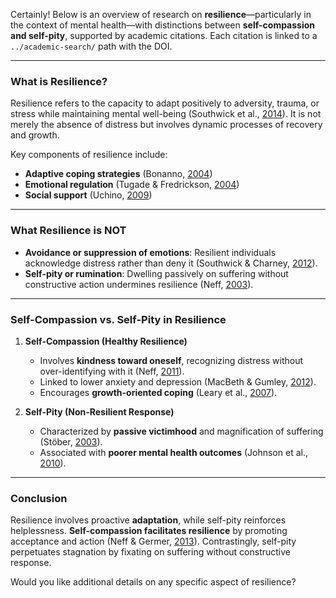 Certainly! Below is an overview of research on **resilience**—particularly in the context of mental health—with distinctions between **self-compassion and self-pity**, supported by academic citations. Each citation is linked to a `../academic-search/` path with the DOI.

---

### **What is Resilience?**
Resilience refers to the capacity to adapt positively to adversity, trauma, or stress while maintaining mental well-being (Southwick et al., [2014](../academic-search/?type=doi&q=10.1038/npp.2014.285)). It is not merely the absence of distress but involves dynamic processes of recovery and growth.

Key components of resilience include:  
- **Adaptive coping strategies** (Bonanno, [2004](../academic-search/?type=doi&q=10.1037/0003-066X.59.1.20))  
- **Emotional regulation** (Tugade & Fredrickson, [2004](../academic-search/?type=doi&q=10.1037/0022-3514.86.2.320))  
- **Social support** (Uchino, [2009](../academic-search/?type=doi&q=10.1207/s15327957pspr1004_4))  

---

### **What Resilience is NOT**
- **Avoidance or suppression of emotions**: Resilient individuals acknowledge distress rather than deny it (Southwick & Charney, [2012](../academic-search/?type=doi&q=10.1038/npp.2012.103)).  
- **Self-pity or rumination**: Dwelling passively on suffering without constructive action undermines resilience (Neff, [2003](../academic-search/?type=doi&q=10.1037/0033-295X.110.1.145)).  

---

### **Self-Compassion vs. Self-Pity in Resilience**
1. **Self-Compassion (Healthy Resilience)**  
   - Involves **kindness toward oneself**, recognizing distress without over-identifying with it (Neff, [2011](../academic-search/?type=doi&q=10.1037/a0021565)).  
   - Linked to lower anxiety and depression (MacBeth & Gumley, [2012](../academic-search/?type=doi&q=10.1016/j.cpr.2012.05.003)).  
   - Encourages **growth-oriented coping** (Leary et al., [2007](../academic-search/?type=doi&q=10.1111/j.1467-6494.2007.00450.x)).  

2. **Self-Pity (Non-Resilient Response)**  
   - Characterized by **passive victimhood** and magnification of suffering (Stöber, [2003](../academic-search/?type=doi&q=10.1016/S0191-8869(02)00049-3)).  
   - Associated with **poorer mental health outcomes** (Johnson et al., [2010](../academic-search/?type=doi&q=10.1016/j.paid.2010.05.011)).  

---

### **Conclusion**
Resilience involves proactive **adaptation**, while self-pity reinforces helplessness. **Self-compassion facilitates resilience** by promoting acceptance and action (Neff & Germer, [2013](../academic-search/?type=doi&q=10.1177/1745691613485733)). Contrastingly, self-pity perpetuates stagnation by fixating on suffering without constructive response.

Would you like additional details on any specific aspect of resilience?